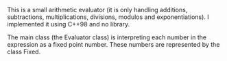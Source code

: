 This is a small arithmetic evaluator (it is only handling additions, subtractions, multiplications, divisions, modulos and exponentiations). I implemented it using C++98 and no library.

The main class (the Evaluator class) is interpreting each number in the expression as a fixed point number. These numbers are represented by the class Fixed.
